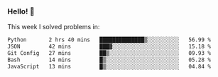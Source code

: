 ### Hello! 👋

This week I solved problems in:

<!--START_SECTION:waka-->

```txt
Python       2 hrs 40 mins   ██████████████▒░░░░░░░░░░   56.99 %
JSON         42 mins         ███▓░░░░░░░░░░░░░░░░░░░░░   15.18 %
Git Config   27 mins         ██▒░░░░░░░░░░░░░░░░░░░░░░   09.93 %
Bash         14 mins         █▒░░░░░░░░░░░░░░░░░░░░░░░   05.28 %
JavaScript   13 mins         █▒░░░░░░░░░░░░░░░░░░░░░░░   04.84 %
```

<!--END_SECTION:waka-->
